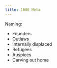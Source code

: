 ```yaml
---
title: 1000 Meta
---
```

Naming:
- Founders
- Outlaws
- Internally displaced
- Refugees
- Auspices
- Carving out home